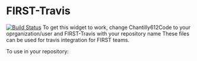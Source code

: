 # FIRST-Travis
[![Build Status](https://travis-ci.org/Chantilly612Code/FIRST-Travis.svg?branch=master)](https://travis-ci.org/Chantilly612Code/FIRST-Travis)
To get this widget to work, change Chantilly612Code to your oprganization/user and FIRST-Travis with your repository name
These files can be used for travis integration for FIRST teams.

To use in your repository: 



